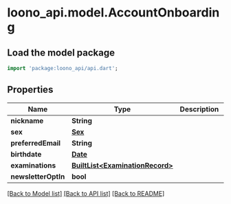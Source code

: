 # loono_api.model.AccountOnboarding

## Load the model package
```dart
import 'package:loono_api/api.dart';
```

## Properties
Name | Type | Description | Notes
------------ | ------------- | ------------- | -------------
**nickname** | **String** |  | 
**sex** | [**Sex**](Sex.md) |  | 
**preferredEmail** | **String** |  | 
**birthdate** | [**Date**](Date.md) |  | 
**examinations** | [**BuiltList&lt;ExaminationRecord&gt;**](ExaminationRecord.md) |  | 
**newsletterOptIn** | **bool** |  | 

[[Back to Model list]](../README.md#documentation-for-models) [[Back to API list]](../README.md#documentation-for-api-endpoints) [[Back to README]](../README.md)


